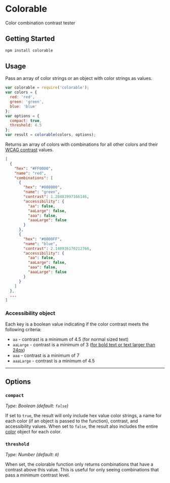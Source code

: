 # Colorable

Color combination contrast tester

## Getting Started

```bash
npm install colorable
```

## Usage

Pass an array of color strings or an object with color strings as values. 

```js
var colorable = require('colorable');
var colors = {
  red: 'red',
  green: 'green',
  blue: 'blue'
};
var options = {
  compact: true,
  threshold: 4.5
};
var result = colorable(colors, options);
```

Returns an array of colors with combinations for all other colors and their
[WCAG contrast](http://www.w3.org/TR/WCAG20/#visual-audio-contrast)
values.

```json
[
  {
    "hex": "#FF0000",
    "name": "red",
    "combinations": [
      {
        "hex": "#008000",
        "name": "green",
        "contrast": 1.28483997166146,
        "accessibility": {
          "aa": false,
          "aaLarge": false,
          "aaa": false,
          "aaaLarge": false
        }
      },
      {
        "hex": "#0000FF",
        "name": "blue",
        "contrast": 2.148936170212766,
        "accessibility": {
          "aa": false,
          "aaLarge": false,
          "aaa": false,
          "aaaLarge": false
        }
      }
    ]
  },
  ...
]
```

### Accessibility object

Each key is a boolean value indicating if the color contrast meets the following criteria:
- `aa` - contrast is a minimum of 4.5 (for normal sized text)
- `aaLarge` - contrast is a minimum of 3 ([for bold text or text larger than 24px](http://www.w3.org/TR/WCAG20/#larger-scaledef))
- `aaa` - contrast is a minimum of 7 
- `aaaLarge` - contrast is a minimum of 4.5 

---

## Options

### `compact`

_Type: Boolean (default: `false`)_

If set to `true`, the result will only include hex value color strings, a name for each color (if an object is passed to the function), contrast, and accessibility values.
When set to `false`, the result also includes the entire [color](https://www.npmjs.com/package/color) object for each color.

### `threshold`

_Type: Number (default: `0`)_

When set, the colorable function only returns combinations that have a contrast above this value. This is useful for only seeing combinations that pass a minimum contrast level.

